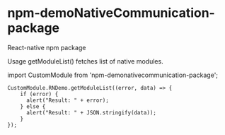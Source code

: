 # npm-demoNativeCommunication-package
React-native npm package

Usage
getModuleList() fetches list of native modules. 


import CustomModule from 'npm-demonativecommunication-package';

    CustomModule.RNDemo.getModuleList((error, data) => {
        if (error) {
          alert("Result: " + error);
        } else {
          alert("Result: " + JSON.stringify(data));
        }
    });

